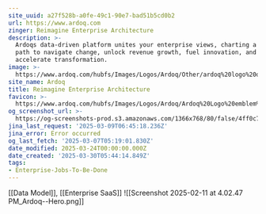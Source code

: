 ```yaml
---
site_uuid: a27f528b-a0fe-49c1-90e7-bad51b5cd0b2
url: https://www.ardoq.com
zinger: Reimagine Enterprise Architecture
description: >-
  Ardoqs data-driven platform unites your enterprise views, charting a clear
  path to navigate change, unlock revenue growth, fuel innovation, and
  accelerate transformation.
image: >-
  https://www.ardoq.com/hubfs/Images/Logos/Ardoq/Other/ardoq%20logo%20on%20purple%20background.png
site_name: Ardoq
title: Reimagine Enterprise Architecture
favicon: >-
  https://www.ardoq.com/hubfs/Images/Logos/Ardoq/Ardoq%20Logo%20emblem%20icon%20wink.svg
og_screenshot_url: >-
  https://og-screenshots-prod.s3.amazonaws.com/1366x768/80/false/4ff0c73628f175ce346bf5ce8eb1a846297aae9ac7bf5e3b6d9718b778b790e0.jpeg
jina_last_request: '2025-03-09T06:45:18.236Z'
jina_error: Error occurred
og_last_fetch: '2025-03-07T05:19:01.830Z'
date_modified: 2025-03-24T00:00:00.000Z
date_created: '2025-03-30T05:44:14.849Z'
tags:
- Enterprise-Jobs-To-Be-Done
---
```









[[Data Model]], [[Enterprise SaaS]]
![[Screenshot 2025-02-11 at 4.02.47 PM_Ardoq--Hero.png]]
